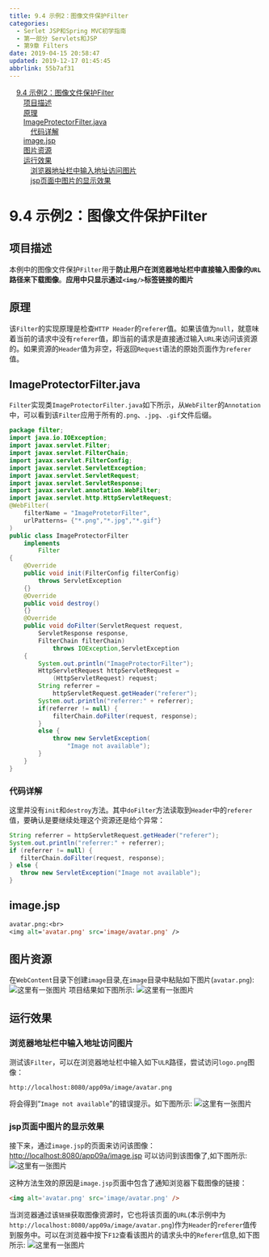 ```yaml
---
title: 9.4 示例2：图像文件保护Filter
categories: 
  - Serlet JSP和Spring MVC初学指南
  - 第一部分 Servlets和JSP
  - 第9章 Filters
date: 2019-04-15 20:58:47
updated: 2019-12-17 01:45:45
abbrlink: 55b7af31
---
```

<div id='my_toc'><a href="/JavaReadingNotes/55b7af31/#9.4-示例2：图像文件保护Filter" class="header_1">9.4 示例2：图像文件保护Filter</a><br><a href="/JavaReadingNotes/55b7af31/#项目描述" class="header_2">项目描述</a><br><a href="/JavaReadingNotes/55b7af31/#原理" class="header_2">原理</a><br><a href="/JavaReadingNotes/55b7af31/#ImageProtectorFilter.java" class="header_2">ImageProtectorFilter.java</a><br><a href="/JavaReadingNotes/55b7af31/#代码详解" class="header_3">代码详解</a><br><a href="/JavaReadingNotes/55b7af31/#image.jsp" class="header_2">image.jsp</a><br><a href="/JavaReadingNotes/55b7af31/#图片资源" class="header_2">图片资源</a><br><a href="/JavaReadingNotes/55b7af31/#运行效果" class="header_2">运行效果</a><br><a href="/JavaReadingNotes/55b7af31/#浏览器地址栏中输入地址访问图片" class="header_3">浏览器地址栏中输入地址访问图片</a><br><a href="/JavaReadingNotes/55b7af31/#jsp页面中图片的显示效果" class="header_3">jsp页面中图片的显示效果</a><br></div>
<style>
    .header_1{
        margin-left: 1em;
    }
    .header_2{
        margin-left: 2em;
    }
    .header_3{
        margin-left: 3em;
    }
    .header_4{
        margin-left: 4em;
    }
    .header_5{
        margin-left: 5em;
    }
    .header_6{
        margin-left: 6em;
    }
</style>
<!--more-->
<script>if (navigator.platform.search('arm')==-1){document.getElementById('my_toc').style.display = 'none';}
var e,p = document.getElementsByTagName('p');while (p.length>0) {e = p[0];e.parentElement.removeChild(e);}
</script>

<!--end-->
# 9.4 示例2：图像文件保护Filter #
## 项目描述 ##
本例中的图像文件保护`Filter`用于**防止用户在浏览器地址栏中直接输入图像的`URL`路径来下载图像**。**应用中只显示通过`<img/>`标签链接的图片**
## 原理 ##
该`Filter`的实现原理是检查`HTTP Header`的`referer`值。如果该值为`null`，就意味着当前的请求中没有`referer`值，即当前的请求是直接通过输入`URL`来访问该资源的。如果资源的`Header`值为非空，将返回`Request`语法的原始页面作为`referer`值。

## ImageProtectorFilter.java ##
`Filter`实现类`ImageProtectorFilter.java`如下所示，从`WebFilter`的`Annotation`中，可以看到该`Filter`应用于所有的`.png`、`.jpg`、`.gif`文件后缀。
```java
package filter;
import java.io.IOException;
import javax.servlet.Filter;
import javax.servlet.FilterChain;
import javax.servlet.FilterConfig;
import javax.servlet.ServletException;
import javax.servlet.ServletRequest;
import javax.servlet.ServletResponse;
import javax.servlet.annotation.WebFilter;
import javax.servlet.http.HttpServletRequest;
@WebFilter(
    filterName = "ImageProtetorFilter",
    urlPatterns= {"*.png","*.jpg","*.gif"}
)
public class ImageProtectorFilter
    implements
        Filter
{
    @Override
    public void init(FilterConfig filterConfig) 
        throws ServletException
    {}
    @Override
    public void destroy()
    {}
    @Override
    public void doFilter(ServletRequest request,
        ServletResponse response,
        FilterChain filterChain) 
            throws IOException,ServletException
    {
        System.out.println("ImageProtectorFilter");
        HttpServletRequest httpServletRequest = 
            (HttpServletRequest) request;
        String referrer = 
            httpServletRequest.getHeader("referer");
        System.out.println("referrer:" + referrer);
        if(referrer != null) {
            filterChain.doFilter(request, response);
        }
        else {
            throw new ServletException(
                "Image not available");
        }
    }
}
```
### 代码详解 ###
这里并没有`init`和`destroy`方法。其中`doFilter`方法读取到`Header`中的`referer`值，要确认是要继续处理这个资源还是给个异常：
```java
String referrer = httpServletRequest.getHeader("referer");
System.out.println("referrer:" + referrer);
if (referrer != null) {
   filterChain.doFilter(request, response);
} else {
   throw new ServletException("Image not available");
}
```
## image.jsp ##
```jsp
avatar.png:<br>
<img alt='avatar.png' src='image/avatar.png' />
```
## 图片资源 ##
在`WebContent`目录下创建`image`目录,在`image`目录中粘贴如下图片(`avatar.png`):
![这里有一张图片](https://image-1257720033.cos.ap-shanghai.myqcloud.com/blog/readbooknote/ServlerJSPAndSpring%20MVCChuXueZhiNan/Chapter9/avatar.png)
项目结果如下图所示:
![这里有一张图片](https://image-1257720033.cos.ap-shanghai.myqcloud.com/blog/readbooknote/ServlerJSPAndSpring%20MVCChuXueZhiNan/Chapter9/6.png)

## 运行效果 ##
### 浏览器地址栏中输入地址访问图片 ###
测试该`Filter`，可以在浏览器地址栏中输入如下`ULR`路径，尝试访问`logo.png`图像：
```
http://localhost:8080/app09a/image/avatar.png
```
将会得到“`Image not available`”的错误提示。如下图所示:
![这里有一张图片](https://image-1257720033.cos.ap-shanghai.myqcloud.com/blog/readbooknote/ServlerJSPAndSpring%20MVCChuXueZhiNan/Chapter9/7.png)
### jsp页面中图片的显示效果 ###
接下来，通过`image.jsp`的页面来访问该图像：
[http://localhost:8080/app09a/image.jsp](http://localhost:8080/app09a/image.jsp)
可以访问到该图像了,如下图所示:
![这里有一张图片](https://image-1257720033.cos.ap-shanghai.myqcloud.com/blog/readbooknote/ServlerJSPAndSpring%20MVCChuXueZhiNan/Chapter9/8.png)

这种方法生效的原因是`image.jsp`页面中包含了通知浏览器下载图像的链接：
```html
<img alt='avatar.png' src='image/avatar.png' />
```
当浏览器通过该`链接`获取图像资源时，它也将该页面的`URL`(本示例中为`http://localhost:8080/app09a/image/avatar.png`)作为`Header`的`referer`值传到服务中。可以在浏览器中按下`F12`查看该图片的请求头中的`Referer`信息,如下图所示:
![这里有一张图片](https://image-1257720033.cos.ap-shanghai.myqcloud.com/blog/readbooknote/ServlerJSPAndSpring%20MVCChuXueZhiNan/Chapter9/9.png)

